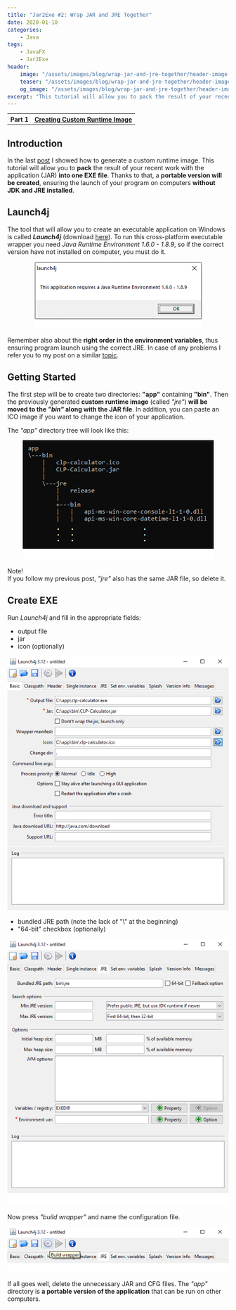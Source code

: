 ```yaml
---
title: "Jar2Exe #2: Wrap JAR and JRE Together"
date: 2020-01-10
categories:
    - Java
tags:
    - JavaFX
    - Jar2Exe
header:
    image: "/assets/images/blog/wrap-jar-and-jre-together/header-image.png"
    teaser: "/assets/images/blog/wrap-jar-and-jre-together/header-image-teaser.png"
    og_image: "/assets/images/blog/wrap-jar-and-jre-together/header-image-teaser.png"
excerpt: "This tutorial will allow you to pack the result of your recent work with the application (JAR) into one EXE file. Thanks to that, a portable version will be created, ensuring the launch of your program on computers without JDK and JRE installed."
---
```


<table>
  <tr>
    <th>Part 1</th>
    <th><a href="/java/creating-custom-runtime-image" target="_blank">Creating Custom Runtime Image</a></th>
  </tr>
</table>

## Introduction
In the last <a href="/java/creating-custom-runtime-image/" target="_blank">post</a> I showed how to generate a custom runtime image. This tutorial will allow you to **pack** the result of your recent work with the application (JAR) **into one EXE file**. Thanks to that, a **portable version will be created**, ensuring the launch of your program on computers **without JDK and JRE installed**.

## Launch4j
The tool that will allow you to create an executable application on Windows is called ***Launch4j*** (download <a href="https://sourceforge.net/projects/launch4j/" target="_blank">here</a>). To run this cross-platform executable wrapper you need *Java Runtime Environment 1.6.0 - 1.8.9*, so if the correct version have not installed on computer, you must do it. 

<div style="text-align: center;">
    <img alt="result" src="/assets/images/blog/wrap-jar-and-jre-together/launch4j_error.png">
</div>

Remember also about the **right order in the environment variables**, thus ensuring program launch using the correct JRE. In case of any problems I refer you to my post on a similar <a href="/java/your-javafx-app-on-jdk-11-&-openjfx/#openjdk-installation-on-windows" target="_blank">topic</a>.

## Getting Started
The first step will be to create two directories: **"app"** containing **"bin"**. Then the previously generated **custom runtime image** (called *"jre"*) **will be moved to the *"bin"* along with the JAR file**. In addition, you can paste an ICO image if you want to change the icon of your application.
  
The *"app"* directory tree will look like this:  
<div style="text-align: center;">
    <img alt="result" src="/assets/images/blog/wrap-jar-and-jre-together/tree.png">
</div>

Note!  
If you follow my previous post, *"jre"* also has the same JAR file, so delete it.

## Create EXE
Run *Launch4j* and fill in the appropriate fields:
- output file
- jar 
- icon (optionally)

<div style="text-align: center;">
    <img alt="result" src="/assets/images/blog/wrap-jar-and-jre-together/basic.png">
</div>

- bundled JRE path (note the lack of "\\" at the beginning)
- "64-bit" checkbox (optionally)

<div style="text-align: center;">
    <img alt="result" src="/assets/images/blog/wrap-jar-and-jre-together/jre.png">
</div>

Now press *"build wrapper"* and name the configuration file.

<div style="text-align: center;">
    <img alt="result" src="/assets/images/blog/wrap-jar-and-jre-together/build.png">
</div>

If all goes well, delete the unnecessary JAR and CFG files. The *"app"* directory is **a portable version of the application** that can be run on other computers. 
